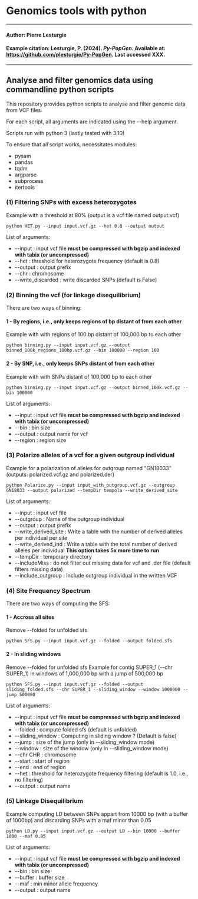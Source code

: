 # Genomics tools with python
---
#### Author: Pierre Lesturgie
#### Example citation: Lesturgie, P. (2024). *Py-PopGen*. Available at: https://github.com/plesturgie/Py-PopGen. Last accessed XXX.
---

## Analyse and filter genomics data using commandline python scripts
 
 This repository provides python scripts to analyse and filter genomic data from VCF files. 
 
 For each script, all arguments are indicated using the --help argument.  
 
 Scripts run with python 3 (lastly tested with 3.10)

 To ensure that all script works, necessitates modules: 
 - pysam
 - pandas
 - tqdm
 - argparse
 - subprocess
 - itertools

### (1) Filtering SNPs with excess heterozygotes
Example with a threshold at 80% (output is  a vcf file named output.vcf)

	python HET.py --input input.vcf.gz --het 0.8 --output output 

List of arguments: 
- --input : input vcf file **must be compressed with bgzip and indexed with tabix (or uncompressed)**
- --het : threshold for heterozygote frequency (default is 0.8)
- --output : output prefix
- --chr : chromosome
- --write_discarded : write discarded SNPs (default is False)

### (2) Binning the vcf (for linkage disequilibrium)
There are two ways of binning: 
#### 1 - By regions, i.e., only keeps regions of <region> bp distant of <bin> from each other
Example with with regions of 100 bp distant of 100,000 bp to each other

	python binning.py --input input.vcf.gz --output binned_100k_regions_100bp.vcf.gz --bin 100000 --region 100

#### 2 - By SNP, i.e., only keeps SNPs distant of <bin> from each other
Example with with SNPs distant of 100,000 bp to each other

	python binning.py --input input.vcf.gz --output binned_100k.vcf.gz --bin 100000

List of arguments: 
- --input : input vcf file **must be compressed with bgzip and indexed with tabix (or uncompressed)**
- --bin : bin size
- --output : output name for vcf
- --region : region size

### (3) Polarize alleles of a vcf for a given outgroup individual
Example for a polarization of alleles for outgroup named "GN18033" (outputs: polarized.vcf.gz and polarized.der)

	python Polarize.py --input input_with_outgroup.vcf.gz --outgroup GN18033 --output polarized --tempDir tempola --write_derived_site

List of arguments: 
- --input : input vcf file 
- --outgroup : Name of the outgroup individual
- --output : output prefix
- --write_derived_site : Write a table with the number of derived alleles per individual per site
- --write_derived_ind : Write a table with the total number of derived alleles per individual **This option takes 5x more time to run**
- --tempDir : temporary directory
- --includeMiss : do not filter out missing data for vcf and .der file (default filters missing data)
- --include_outgroup : Include outgroup individual in the written VCF 

### (4) Site Frequency Spectrum 
There are two ways of computing the SFS: 
#### 1 - Accross all sites 
Remove --folded for unfolded sfs

	python SFS.py --input input.vcf.gz --folded --output folded.sfs

#### 2 - In sliding windows
Remove --folded for unfolded sfs
Example for contig SUPER_1 (--chr SUPER_1) in windows of 1,000,000 bp with a jump of 500,000 bp

	python SFS.py --input input.vcf.gz --folded --output sliding_folded.sfs --chr SUPER_1 --sliding_window --window 1000000 --jump 500000

List of arguments: 
- --input : input vcf file **must be compressed with bgzip and indexed with tabix (or uncompressed)**
- --folded : compute folded sfs (default is unfolded)
- --sliding_window : Computing in sliding window ? (Default is false)
- --jump : size of the jump (only in --sliding_window mode) 
- --window : size of the window (only in --sliding_window mode) 
- --chr CHR : chromosome
- --start : start of region
- --end : end of region
- --het : threshold for heterozygote frequency filtering (default is 1.0, i.e., no filtering)
- --output : output name

### (5) Linkage Disequilibrium
Example computing LD between SNPs appart from 10000 bp (with a buffer of 1000bp) and discarding SNPs with a maf minor than 0.05


	python LD.py --input input.vcf.gz --output LD --bin 10000 --buffer 1000 --maf 0.05

List of arguments: 
- --input : input vcf file **must be compressed with bgzip and indexed with tabix (or uncompressed)**
- --bin : bin size
- --buffer : buffer size
- --maf : min minor allele frequency
- --output : output name


